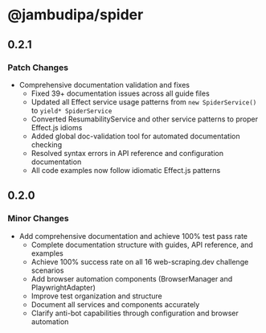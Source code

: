 # @jambudipa/spider

## 0.2.1

### Patch Changes

- Comprehensive documentation validation and fixes
  - Fixed 39+ documentation issues across all guide files
  - Updated all Effect service usage patterns from `new SpiderService()` to `yield* SpiderService`
  - Converted ResumabilityService and other service patterns to proper Effect.js idioms
  - Added global doc-validation tool for automated documentation checking
  - Resolved syntax errors in API reference and configuration documentation
  - All code examples now follow idiomatic Effect.js patterns

## 0.2.0

### Minor Changes

- Add comprehensive documentation and achieve 100% test pass rate
  - Complete documentation structure with guides, API reference, and examples
  - Achieve 100% success rate on all 16 web-scraping.dev challenge scenarios
  - Add browser automation components (BrowserManager and PlaywrightAdapter)
  - Improve test organization and structure
  - Document all services and components accurately
  - Clarify anti-bot capabilities through configuration and browser automation
